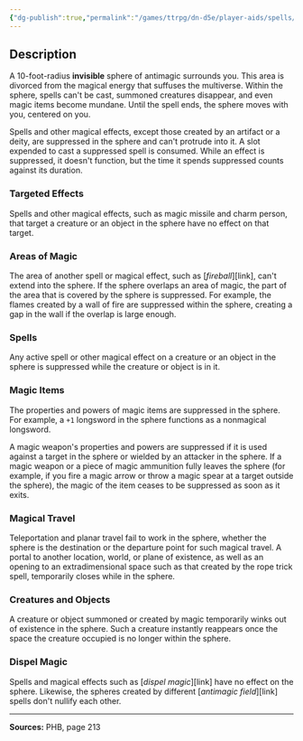 ```yaml
---
{"dg-publish":true,"permalink":"/games/ttrpg/dn-d5e/player-aids/spells/level-8/antimagic-field/","tags":["TTRPG/DND/5e","verbal","somatic","material","concentration"]}
---
```



## Description
A 10-foot-radius **invisible** sphere of antimagic surrounds you.
This area is divorced from the magical energy that suffuses the multiverse.
Within the sphere, spells can't be cast, summoned creatures disappear, and even magic items become mundane.
Until the spell ends, the sphere moves with you, centered on you.

Spells and other magical effects, except those created by an artifact or a deity, are suppressed in the sphere and can't protrude into it.
A slot expended to cast a suppressed spell is consumed.
While an effect is suppressed, it doesn't function, but the time it spends suppressed counts against its duration.

### Targeted Effects
Spells and other magical effects, such as magic missile and charm person, that target a creature or an object in the sphere have no effect on that target.

### Areas of Magic
The area of another spell or magical effect, such as [*fireball*][link], can't extend into the sphere.
If the sphere overlaps an area of magic, the part of the area that is covered by the sphere is suppressed.
For example, the flames created by a wall of fire are suppressed within the sphere, creating a gap in the wall if the overlap is large enough.

### Spells
Any active spell or other magical effect on a creature or an object in the sphere is suppressed while the creature or object is in it.

### Magic Items
The properties and powers of magic items are suppressed in the sphere.
For example, a `+1` longsword in the sphere functions as a nonmagical longsword.

A magic weapon's properties and powers are suppressed if it is used against a target in the sphere or wielded by an attacker in the sphere.
If a magic weapon or a piece of magic ammunition fully leaves the sphere (for example, if you fire a magic arrow or throw a magic spear at a target outside the sphere), the magic of the item ceases to be suppressed as soon as it exits.

### Magical Travel
Teleportation and planar travel fail to work in the sphere, whether the sphere is the destination or the departure point for such magical travel.
A portal to another location, world, or plane of existence, as well as an opening to an extradimensional space such as that created by the rope trick spell, temporarily closes while in the sphere.

### Creatures and Objects
A creature or object summoned or created by magic temporarily winks out of existence in the sphere.
Such a creature instantly reappears once the space the creature occupied is no longer within the sphere.

### Dispel Magic
Spells and magical effects such as [*dispel magic*][link] have no effect on the sphere.
Likewise, the spheres created by different [*antimagic field*][link] spells don't nullify each other.

---

**Sources:** PHB, page 213
